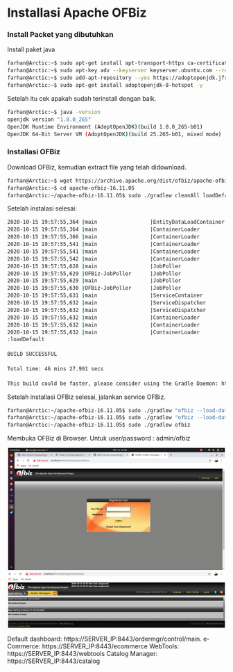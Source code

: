 # Installasi Apache OFBiz

### Install Packet yang dibutuhkan
Install paket java
```bash
farhan@Arctic:~$ sudo apt-get install apt-transport-https ca-certificates wget dirmngr gnupg software-properties-common unzip -y
farhan@Arctic:~$ sudo apt-key adv --keyserver keyserver.ubuntu.com --recv-keys 8AC3B29174885C03
farhan@Arctic:~$ sudo add-apt-repository --yes https://adoptopenjdk.jfrog.io/adoptopenjdk/deb/
farhan@Arctic:~$ sudo apt-get install adoptopenjdk-8-hotspot -y
```

Setelah itu cek apakah sudah terinstall dengan baik.
```bash
farhan@Arctic:~$ java -version
openjdk version "1.8.0_265"
OpenJDK Runtime Environment (AdoptOpenJDK)(build 1.8.0_265-b01)
OpenJDK 64-Bit Server VM (AdoptOpenJDK)(build 25.265-b01, mixed mode)
```

### Installasi OFBiz
Download OFBiz, kemudian extract file yang telah didownload.
```bash
farhan@Arctic:~$ wget https://archive.apache.org/dist/ofbiz/apache-ofbiz-16.11.05.zip
farhan@Arctic:~$ cd apache-ofbiz-16.11.05
farhan@Arctic:~/apache-ofbiz-16.11.05$ sudo ./gradlew cleanAll loadDefault
```

Setelah instalasi selesai:
```bash
2020-10-15 19:57:55,364 |main                 |EntityDataLoadContainer       |I| =-=-=-=-=-=-= Finished the data load with 17175 rows changed.
2020-10-15 19:57:55,364 |main                 |ContainerLoader               |I| Started container dataload-container
2020-10-15 19:57:55,366 |main                 |ContainerLoader               |I| Shutting down containers
2020-10-15 19:57:55,541 |main                 |ContainerLoader               |I| Stopping container dataload-container
2020-10-15 19:57:55,541 |main                 |ContainerLoader               |I| Stopped container dataload-container
2020-10-15 19:57:55,542 |main                 |ContainerLoader               |I| Stopping container service-container
2020-10-15 19:57:55,628 |main                 |JobPoller                     |I| Shutting down JobPoller.
2020-10-15 19:57:55,629 |OFBiz-JobPoller      |JobPoller                     |I| JobPoller thread started.
2020-10-15 19:57:55,629 |main                 |JobPoller                     |I| JobPoller shutdown completed.
2020-10-15 19:57:55,630 |OFBiz-JobPoller      |JobPoller                     |I| JobPoller thread stopped.
2020-10-15 19:57:55,631 |main                 |ServiceContainer              |I| Removing from cache dispatcher: entity-default
2020-10-15 19:57:55,632 |main                 |ServiceDispatcher             |I| De-Registering dispatcher: entity-default
2020-10-15 19:57:55,632 |main                 |ServiceDispatcher             |I| Shutting down the service engine...
2020-10-15 19:57:55,632 |main                 |ContainerLoader               |I| Stopped container service-container
2020-10-15 19:57:55,632 |main                 |ContainerLoader               |I| Stopping container component-container
2020-10-15 19:57:55,632 |main                 |ContainerLoader               |I| Stopped container component-container
:loadDefault

BUILD SUCCESSFUL

Total time: 46 mins 27.991 secs

This build could be faster, please consider using the Gradle Daemon: https://docs.gradle.org/2.13/userguide/gradle_daemon.html
```

Setelah installasi OFBiz selesai, jalankan service OFBiz.
```bash
farhan@Arctic:~/apache-ofbiz-16.11.05$ sudo ./gradlew "ofbiz --load-data readers=seed"
farhan@Arctic:~/apache-ofbiz-16.11.05$ sudo ./gradlew "ofbiz --load-data readers=seed,seed-initial,ext"
farhan@Arctic:~/apache-ofbiz-16.11.05$ sudo ./gradlew ofbiz
```

Membuka OFBiz di Browser. Untuk user/password : admin/ofbiz
<div align="center"><img src="gambar/LoginOfbiz.png" width="500px"></div>

<div align="center"><img src="gambar/dashboard.png" width="500px"></div>

Default dashboard: https://SERVER_IP:8443/ordermgr/control/main. 
e-Commerce: https://SERVER_IP:8443/ecommerce
WebTools: https://SERVER_IP:8443/webtools
Catalog Manager: https://SERVER_IP:8443/catalog





